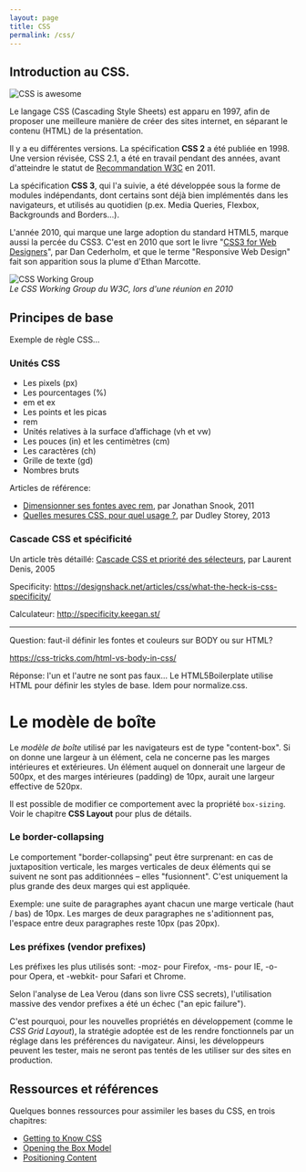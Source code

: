 ```yaml
---
layout: page
title: CSS
permalink: /css/
---
```


Introduction au CSS.
-------

![CSS is awesome](/cours-web/cours-css/img/css-is-awesome.jpeg)

Le langage CSS (Cascading Style Sheets) est apparu en 1997, afin de proposer une meilleure manière de créer des sites internet, en séparant le contenu (HTML) de la présentation.

Il y a eu différentes versions. La spécification **CSS 2** a été publiée en 1998. Une version révisée, CSS 2.1, a été en travail pendant des années, avant d'atteindre le statut de [Recommandation W3C](https://www.w3.org/TR/CSS2/) en 2011. 

La spécification **CSS 3**, qui l'a suivie, a été développée sous la forme de modules indépendants, dont certains sont déjà bien implémentés dans les navigateurs, et utilisés au quotidien (p.ex. Media Queries, Flexbox, Backgrounds and Borders...).

L'année 2010, qui marque une large adoption du standard HTML5, marque aussi la percée du CSS3. C'est en 2010 que sort le livre "[CSS3 for Web Designers](https://abookapart.com/products/css3-for-web-designers)", par Dan Cederholm, et que le terme "Responsive Web Design" fait son apparition sous la plume d'Ethan Marcotte.

![CSS Working Group](/cours-web/cours-css/img/CSSWG2010.jpg)    
*Le CSS Working Group du W3C, lors d'une réunion en 2010*

Principes de base
----------

Exemple de règle CSS...

### Unités CSS

- Les pixels (px)
- Les pourcentages (%)
- em et ex
- Les points et les picas
- rem
- Unités relatives à la surface d’affichage (vh et vw)
- Les pouces (in) et les centimètres (cm)
- Les caractères (ch)
- Grille de texte (gd)
- Nombres bruts

Articles de référence:

- [Dimensionner ses fontes avec rem](http://www.pompage.net/traduction/dimensionner-ses-fontes-avec-rem), par Jonathan Snook, 2011
- [Quelles mesures CSS, pour quel usage ?](http://www.pompage.net/traduction/css-unites-et-usages), par Dudley Storey, 2013

### Cascade CSS et spécificité

Un article très détaillé:
[Cascade CSS et priorité des sélecteurs](http://openweb.eu.org/articles/cascade_css), par Laurent Denis, 2005

Specificity:
https://designshack.net/articles/css/what-the-heck-is-css-specificity/

Calculateur: http://specificity.keegan.st/

***

Question: faut-il définir les fontes et couleurs sur BODY ou sur HTML?

https://css-tricks.com/html-vs-body-in-css/

Réponse: l'un et l'autre ne sont pas faux... Le HTML5Boilerplate utilise HTML pour définir les styles de base. Idem pour normalize.css.



Le modèle de boîte
===

Le *modèle de boîte* utilisé par les navigateurs est de type "content-box". Si on donne une largeur à un élément, cela ne concerne pas les marges intérieures et extérieures. Un élément auquel on donnerait une largeur de 500px, et des marges intérieures (padding) de 10px, aurait une largeur effective de 520px.

Il est possible de modifier ce comportement avec la propriété `box-sizing`. Voir le chapitre **CSS Layout** pour plus de détails.


### Le border-collapsing

Le comportement "border-collapsing" peut être surprenant: en cas de juxtaposition verticale, les marges verticales de deux éléments qui se suivent ne sont pas additionnées – elles "fusionnent". C'est uniquement la plus grande des deux marges qui est appliquée.

Exemple: une suite de paragraphes ayant chacun une marge verticale (haut / bas) de 10px. Les marges de deux paragraphes ne s'aditionnent pas, l'espace entre deux paragraphes reste 10px (pas 20px).

### Les préfixes (vendor prefixes)

Les préfixes les plus utilisés sont:  -moz- pour Firefox, -ms- pour IE, -o- pour Opera, et -webkit- pour Safari et Chrome.

Selon l'analyse de Lea Verou (dans son livre CSS secrets), l'utilisation massive des vendor prefixes a été un échec ("an epic failure").

C'est pourquoi, pour les nouvelles propriétés en développement (comme le *CSS Grid Layout*), la stratégie adoptée est de les rendre fonctionnels par un réglage dans les préférences du navigateur. Ainsi, les développeurs peuvent les tester, mais ne seront pas tentés de les utiliser sur des sites en production.

Ressources et références
---

Quelques bonnes ressources pour assimiler les bases du CSS, en trois chapitres:

- [Getting to Know CSS](http://learn.shayhowe.com/html-css/getting-to-know-css/)
- [Opening the Box Model](http://learn.shayhowe.com/html-css/opening-the-box-model/)
- [Positioning Content](http://learn.shayhowe.com/html-css/positioning-content/)


